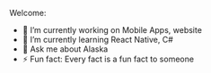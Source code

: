 Welcome:

- 🔭 I’m currently working on Mobile Apps, website
- 🌱 I’m currently learning React Native, C#
- 💬 Ask me about Alaska
- ⚡ Fun fact: Every fact is a fun fact to someone

